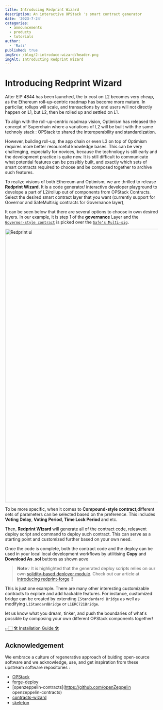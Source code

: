 ```yaml
---
title: Introducing Redprint Wizard
description: An interactive OPStack 's smart contract generator
date: '2023-7-24'
categories:
  - announcements
  - products
  - tutorials
author:
  - 'Rati'
published: true
imgSrc: /blog/2-introduce-wizard/header.png
imgAlt: Introducting Redprint Wizard
---
```


# Introducing Redprint Wizard


After EIP 4844 has been launched, the tx cost on L2 becomes very cheap, as the Ethereum roll-up-centric roadmap has become more mature.
In particilar, rollups will scale, and transactions by end users will not directly happen on L1, but L2, then be rolled up and settled on L1.

To align with the roll-up-centric roadmap vision, Optimism has released the concept of Superchain where a variations of L2  will be built with the same technoly stack : OPStack to shared the interoperability and standardization.

However, building roll-up, the app chain or even L3 on top of Optimism requires more better resourceful knowledge bases. This can be very challenging, especially for novices, because the technology is still early and the development practice is quite new. It is still difficult to communicate what potential features can be possibly built, and  exactly which sets of smart contracts required to choose and be composed together to archive such features.

To realize visions of both Ethereum and Optimism, we are thrilled to  release **Redprint Wizard**. It is a code generator/ interactive developer playground to  develope a part of L2/rollup out of components from OPStack Contracts. Select the desired smart contract layer that you want (currently support for Governor and SafeMultisig contracts for Governance layer),

It can be seen below that there are several options to choose in own desired layers. In our example, it is step 1 of the **governance** Layer and the [`Governor-style contract`](https://docs.openzeppelin.com/contracts/5.x/api/governance) is picked over the [`Safe's Multi-sig`](https://github.com/safe-global/safe-smart-account).

<img data-pagefind-meta="image[src]" width="1600" height="900" alt="Redprint ui" decoding="async" loading="eager" class="mt-4 border rounded bg-cover bg-center bg-no-repeat transform will-change-auto" src="2-introduce-wizard/wizard_ui.png" />


To be more specific, when it comes to **Compound-style contract**,different sets of parameters can be selected based on the preference. This includes **Voting Delay**, **Voting Period**, **Time Lock Period** and etc.

Then, **Redprint Wizard** will generate all of the contract code, releavent deploy script and command to deploy such contract. This can serve as a starting point and customized further based on your own need.

Once the code is complete, both the contract code and the deploy can be used in your local local development workflows by utilitising  **Copy** and **Download As .sol** buttons as shown aove

> **Note**💡
It is highlighted that the generated deploy scripts relies on our own [solidity-based deployer module](https://github.com/Ratimon/redprint-forge/blob/main/src/deployer/Deployer.sol). Check out our article at [Introducing redprint-forge](http://redprint.ninja/blog/1-introduce-forge) !!

This is just one example. There are many other interesting customizable contracts to explore and add hackable features. For instance, customized bridge can be created by extending `IStandardard Bridge` as well as modifying `L1StandardBridge` or `L1ERC721Bridge`.

let us know what you dream, tinker, and push the boundaries of what's possible by composing your own different OPStack components together!

[👉🏻  🛠️ Installation Guide 🛠️](https://github.com/Ratimon/redprint-wizard?tab=readme-ov-file#installation)

## Acknowledgement

We embrace a culture of regenerative approach of buiding open-source software and we acknowledge, use, and get inspiration from these upstream software repositories :
- [OPStack](https://github.com/ethereum-optimism/optimism)
- [forge-deploy](https://github.com/wighawag/forge-deploy)
- [openzeppelin-contracts](https://github.com/openZeppelin openzeppelin-contracts)
- [contracts-wizard](https://github.com/OpenZeppelin/contracts-wizard)
- [skeleton](https://github.com/skeletonlabs/skeleton)